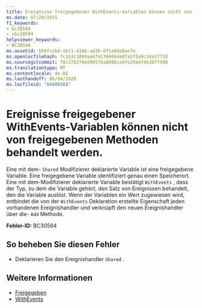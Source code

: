 ```yaml
---
title: Ereignisse freigegebener WithEvents-Variablen können nicht von freigegebenen Methoden behandelt werden.
ms.date: 07/20/2015
f1_keywords:
- bc30594
- vbc30594
helpviewer_keywords:
- BC30594
ms.assetid: 5b9fceb4-ab11-41bb-ad3b-6f1a9da8ae7e
ms.openlocfilehash: fc163c1069aa6f41766664e0fa5f5a9c34a1f73d
ms.sourcegitcommit: f8c270376ed905f6a8896ce0fe25b4f4b38ff498
ms.translationtype: MT
ms.contentlocale: de-DE
ms.lasthandoff: 06/04/2020
ms.locfileid: "84409568"
---
```

# <a name="events-of-shared-withevents-variables-cannot-be-handled-by-non-shared-methods"></a>Ereignisse freigegebener WithEvents-Variablen können nicht von freigegebenen Methoden behandelt werden.
Eine mit dem- `Shared` Modifizierer deklarierte Variable ist eine freigegebene Variable. Eine freigegebene Variable identifiziert genau einen Speicherort. Eine mit dem-Modifizierer deklarierte Variable bestätigt `WithEvents` , dass der Typ, zu dem die Variable gehört, den Satz von Ereignissen behandelt, den die Variable auslöst. Wenn der Variablen ein Wert zugewiesen wird, entbindet die von der `WithEvents` Deklaration erstellte Eigenschaft jeden vorhandenen Ereignishandler und verknüpft den neuen Ereignishandler über die- `Add` Methode.  
  
 **Fehler-ID:** BC30594  
  
## <a name="to-correct-this-error"></a>So beheben Sie diesen Fehler  
  
- Deklarieren Sie den Ereignishandler `Shared` .  
  
## <a name="see-also"></a>Weitere Informationen

- [Freigegeben](../modifiers/shared.md)
- [WithEvents](../modifiers/withevents.md)
